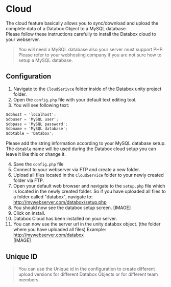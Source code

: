 # Cloud
The cloud feature basically allows you to sync/download and upload the complete data of a Databox Object to a MySQL database.  
Please follow these instructions carefully to install the Databox cloud to your webserver.  

> You will need a MySQL database also your server must support PHP. Please refer to your webhosting company if you are not sure how to setup a MySQL database.  

## Configuration

1. Navigate to the `CloudSerivce` folder inside of the Databox unity project folder.  
2. Open the `config.php` file with your default text editing tool.  
3. You will see following text:
```csharp
$dbhost = 'localhost';
$dbuser = 'MySQL user';
$dbpass = 'MySQL password';
$dbname = 'MySQL database';
$dbtable = 'Databox';
```  
Please add the string information according to your MySQL database setup. The `dbtable` name will be used during the Databox cloud setup you can leave it like this or change it.  

4. Save the `config.php` file  
5. Connect to your webserver via FTP and create a new folder.  
6. Upload all files located in the `CloudService` folder to your newly created folder via FTP.  
7. Open your default web browser and navigate to the `setup.php` file which is located in the newly created folder. So if you have uploaded all files to a folder called "databox", navigate to: http://mywebserver.com/databox/setup.php  
8. You should now see the databox setup screen.
[IMAGE]
9. Click on install.  
10. Databox Cloud has been installed on your server.  
11. You can now use the server url in the unity databox object. (the folder where you have uploaded all files) Example: http://mywebserver.com/databox  
[IMAGE]

## Unique ID
> You can use the Unique id in the configuration to create different upload versions for different Databox Objects or for different team members.
